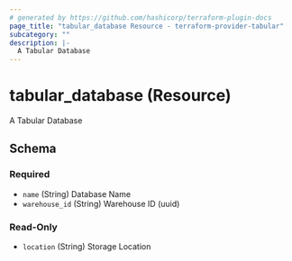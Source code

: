 ```yaml
---
# generated by https://github.com/hashicorp/terraform-plugin-docs
page_title: "tabular_database Resource - terraform-provider-tabular"
subcategory: ""
description: |-
  A Tabular Database
---
```


# tabular_database (Resource)

A Tabular Database



<!-- schema generated by tfplugindocs -->
## Schema

### Required

- `name` (String) Database Name
- `warehouse_id` (String) Warehouse ID (uuid)

### Read-Only

- `location` (String) Storage Location


